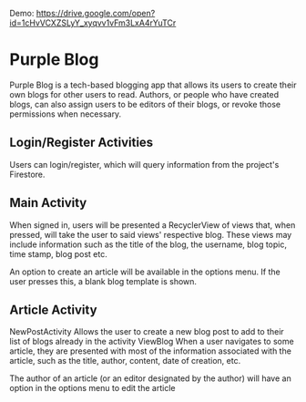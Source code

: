 
Demo: https://drive.google.com/open?id=1cHvVCXZSLyY_xyqvv1vFm3LxA4rYuTCr

# Purple Blog

Purple Blog is a tech-based blogging app that allows its users to create their own blogs for other users to read. 
Authors, or people who have created blogs, can also assign users to be editors of their blogs, or revoke those permissions when necessary. 

## Login/Register Activities
  Users can login/register, which will query information from the project's Firestore.
## Main Activity
When signed in, users will be presented a RecyclerView of views that, when pressed, will take the user to said views' 
respective blog. These views may include information such as the title of the blog, the username, 
blog topic, time stamp, blog post etc.

An option to create an article will be available in the options menu. If the user presses this, a blank 
blog template is shown.
## Article Activity
NewPostActivity
  Allows the user to create a new blog post to add to their list of blogs already in the activity
ViewBlog
  When a user navigates to some article, they are presented with most of the information associated 
  with the article, such as the title, author, content, date of creation, etc.

The author of an article (or an editor designated by the author) will have an option in the options menu to edit the article

